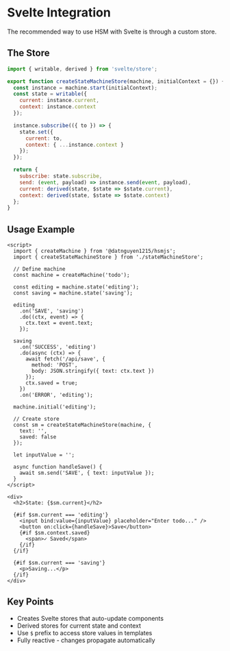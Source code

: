 # Svelte Integration

The recommended way to use HSM with Svelte is through a custom store.

## The Store

```javascript
import { writable, derived } from 'svelte/store';

export function createStateMachineStore(machine, initialContext = {}) {
  const instance = machine.start(initialContext);
  const state = writable({
    current: instance.current,
    context: instance.context
  });

  instance.subscribe(({ to }) => {
    state.set({
      current: to,
      context: { ...instance.context }
    });
  });

  return {
    subscribe: state.subscribe,
    send: (event, payload) => instance.send(event, payload),
    current: derived(state, $state => $state.current),
    context: derived(state, $state => $state.context)
  };
}
```

## Usage Example

```svelte
<script>
  import { createMachine } from '@datnguyen1215/hsmjs';
  import { createStateMachineStore } from './stateMachineStore';

  // Define machine
  const machine = createMachine('todo');

  const editing = machine.state('editing');
  const saving = machine.state('saving');

  editing
    .on('SAVE', 'saving')
    .do((ctx, event) => {
      ctx.text = event.text;
    });

  saving
    .on('SUCCESS', 'editing')
    .do(async (ctx) => {
      await fetch('/api/save', {
        method: 'POST',
        body: JSON.stringify({ text: ctx.text })
      });
      ctx.saved = true;
    })
    .on('ERROR', 'editing');

  machine.initial('editing');

  // Create store
  const sm = createStateMachineStore(machine, {
    text: '',
    saved: false
  });

  let inputValue = '';

  async function handleSave() {
    await sm.send('SAVE', { text: inputValue });
  }
</script>

<div>
  <h2>State: {$sm.current}</h2>

  {#if $sm.current === 'editing'}
    <input bind:value={inputValue} placeholder="Enter todo..." />
    <button on:click={handleSave}>Save</button>
    {#if $sm.context.saved}
      <span>✓ Saved</span>
    {/if}
  {/if}

  {#if $sm.current === 'saving'}
    <p>Saving...</p>
  {/if}
</div>
```

## Key Points

- Creates Svelte stores that auto-update components
- Derived stores for current state and context
- Use `$` prefix to access store values in templates
- Fully reactive - changes propagate automatically